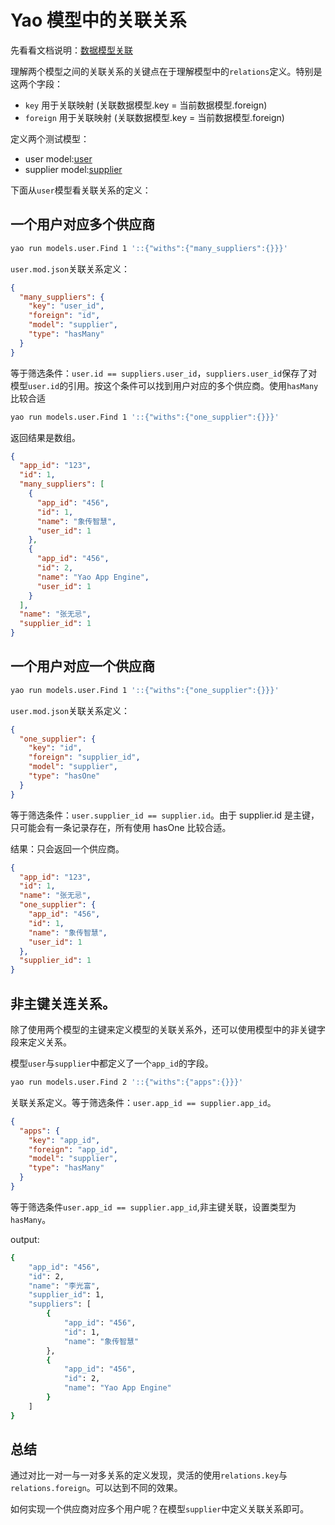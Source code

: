 # Yao 模型中的关联关系

先看看文档说明：[数据模型关联](https://yaoapps.com/doc/%E8%BF%9B%E9%98%B6/%E6%95%B0%E6%8D%AE%E6%A8%A1%E5%9E%8B%E5%85%B3%E8%81%94)

理解两个模型之间的关联关系的关键点在于理解模型中的`relations`定义。特别是这两个字段：

- `key` 用于关联映射 (关联数据模型.key = 当前数据模型.foreign)
- `foreign` 用于关联映射 (关联数据模型.key = 当前数据模型.foreign)

定义两个测试模型：

- user model:[user](./multi/supplier.mod.json)
- supplier model:[supplier](./multi/user.mod.json)

下面从`user`模型看关联关系的定义：

## 一个用户对应多个供应商

```sh
yao run models.user.Find 1 '::{"withs":{"many_suppliers":{}}}'
```

`user.mod.json`关联关系定义：

```json
{
  "many_suppliers": {
    "key": "user_id",
    "foreign": "id",
    "model": "supplier",
    "type": "hasMany"
  }
}
```

等于筛选条件：`user.id == suppliers.user_id`，`suppliers.user_id`保存了对模型`user.id`的引用。按这个条件可以找到用户对应的多个供应商。使用`hasMany`比较合适

```sh
yao run models.user.Find 1 '::{"withs":{"one_supplier":{}}}'
```

返回结果是数组。

```json
{
  "app_id": "123",
  "id": 1,
  "many_suppliers": [
    {
      "app_id": "456",
      "id": 1,
      "name": "象传智慧",
      "user_id": 1
    },
    {
      "app_id": "456",
      "id": 2,
      "name": "Yao App Engine",
      "user_id": 1
    }
  ],
  "name": "张无忌",
  "supplier_id": 1
}
```

## 一个用户对应一个供应商

```sh
yao run models.user.Find 1 '::{"withs":{"one_supplier":{}}}'
```

`user.mod.json`关联关系定义：

```json
{
  "one_supplier": {
    "key": "id",
    "foreign": "supplier_id",
    "model": "supplier",
    "type": "hasOne"
  }
}
```

等于筛选条件：`user.supplier_id == supplier.id`。由于 supplier.id 是主键，只可能会有一条记录存在，所有使用 hasOne 比较合适。

结果：只会返回一个供应商。

```json
{
  "app_id": "123",
  "id": 1,
  "name": "张无忌",
  "one_supplier": {
    "app_id": "456",
    "id": 1,
    "name": "象传智慧",
    "user_id": 1
  },
  "supplier_id": 1
}
```

## 非主键关连关系。

除了使用两个模型的主键来定义模型的关联关系外，还可以使用模型中的非关键字段来定义关系。

模型`user`与`supplier`中都定义了一个`app_id`的字段。

```sh
yao run models.user.Find 2 '::{"withs":{"apps":{}}}'

```

关联关系定义。等于筛选条件：`user.app_id == supplier.app_id`。

```json
{
  "apps": {
    "key": "app_id",
    "foreign": "app_id",
    "model": "supplier",
    "type": "hasMany"
  }
}
```

等于筛选条件`user.app_id == supplier.app_id`,非主键关联，设置类型为`hasMany`。

output:

```sh
{
    "app_id": "456",
    "id": 2,
    "name": "李光富",
    "supplier_id": 1,
    "suppliers": [
        {
            "app_id": "456",
            "id": 1,
            "name": "象传智慧"
        },
        {
            "app_id": "456",
            "id": 2,
            "name": "Yao App Engine"
        }
    ]
}
```

## 总结

通过对比一对一与一对多关系的定义发现，灵活的使用`relations.key`与`relations.foreign`。可以达到不同的效果。

如何实现一个供应商对应多个用户呢？在模型`supplier`中定义关联关系即可。
